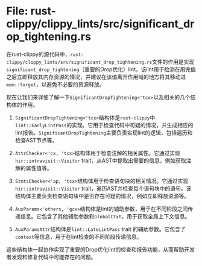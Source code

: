 # File: rust-clippy/clippy_lints/src/significant_drop_tightening.rs

在rust-clippy的源代码中，`rust-clippy/clippy_lints/src/significant_drop_tightening.rs`文件的作用是实现`significant_drop_tightening`（重要的Drop优化）lint。该lint用于检测在用完值之后立即释放其内存资源的情况，并建议在该值离开作用域的地方将其移动进`mem::forget`，以避免不必要的资源释放。

现在让我们来详细了解一下`SignificantDropTightening<'tcx>`以及相关的几个结构体的作用。

1. `SignificantDropTightening<'tcx>`结构体是`rust-clippy`中`lint::EarlyLintPass`的实现。它用于检查代码中可疑的情况，并生成相应的lint报告。`SignificantDropTightening`主要负责实现lint的逻辑，包括遍历和检查AST节点等。

2. `AttrChecker<'cx, 'tcx>`结构体用于检查注解的相关属性。它通过实现`hir::intravisit::Visitor` trait，从AST中提取出需要的信息，例如获取注解的属性值等。

3. `StmtsChecker<'ap, 'tcx>`结构体用于检查语句块的相关情况。它通过实现`hir::intravisit::Visitor` trait，遍历AST并检查每个语句块中的语句。该结构体主要负责检查语句块中是否存在可疑的情况，例如立即释放资源等。

4. `AuxParams<'others, 'gcx>`结构体是lint的辅助参数，用于在不同阶段之间传递信息。它包含了其他辅助参数和`GlobalCtxt`，用于获取全局上下文信息。

5. `AuxParamsAttr`结构体是`lint::LateLintPass` trait 的辅助参数。它包含了`context`等信息，用于在lint检查的不同阶段传递信息。

这些结构体一起协作实现了重要的Drop优化lint的检查和报告功能，从而帮助开发者发现和修复代码中可能存在的问题。

